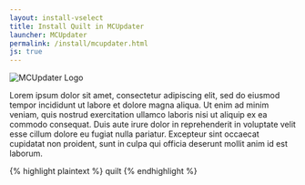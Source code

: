 ```yaml
---
layout: install-vselect
title: Install Quilt in MCUpdater
launcher: MCUpdater
permalink: /install/mcupdater.html
js: true
---
```


<img class="logo shadow right" alt="MCUpdater Logo" src="/assets/img/launchers/mcupdater.png" />

Lorem ipsum dolor sit amet, consectetur adipiscing elit, sed do eiusmod tempor
incididunt ut labore et dolore magna aliqua. Ut enim ad minim veniam, quis
nostrud exercitation ullamco laboris nisi ut aliquip ex ea commodo consequat.
Duis aute irure dolor in reprehenderit in voluptate velit esse cillum dolore eu
fugiat nulla pariatur. Excepteur sint occaecat cupidatat non proident, sunt in
culpa qui officia deserunt mollit anim id est laborum.

<div class="clear"></div>

<div data-version-target="snippet">
{% highlight plaintext %}
<Import url="https://quiltmc.org/download/mcupdater?yarn={yarn_version_urlenc}&amp;loader={loader_version_urlenc}">quilt</Import>
{% endhighlight %}
</div>

